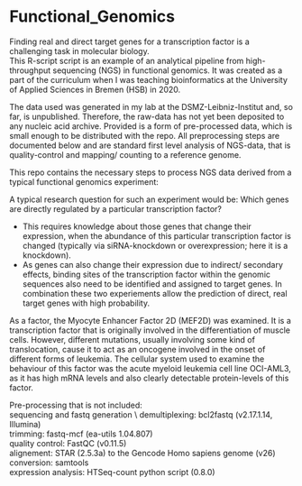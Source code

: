 # Functional_Genomics
Finding real and direct target genes for a transcription factor is a challenging task in molecular biology. \
This R-script script is an example of an analytical pipeline from high-throughput sequencing (NGS) in functional genomics. 
It was created as a part of the curriculum when I was teaching bioinformatics at the University of Applied Sciences in Bremen (HSB) in 2020.

The data used was generated in my lab at the DSMZ-Leibniz-Institut and, so far, is unpublished. Therefore, the raw-data has not yet been deposited to any nucleic acid archive. Provided is a form of pre-processed data, which is small enough to be distributed with the repo. All preprocessing steps are documented below and are standard first level analysis of NGS-data, that is quality-control and mapping/ counting to a reference genome.

This repo contains the necessary steps to process NGS data derived from a typical functional genomics experiment:

A typical research question for such an experiment would be:
Which genes are directly regulated by a particular transcription factor?
  - This requires knowledge about those genes that change their expression, when the abundance of this particular transcription factor is changed (typically via siRNA-knockdown or overexpression; here it is a knockdown).
  - As genes can also change their expression due to indirect/ secondary effects, binding sites of the transcription factor within the genomic sequences also need to be identified and assigned to target genes.
In combination these two experiements allow the prediction of direct, real target genes with high probability.

As a factor, the Myocyte Enhancer Factor 2D (MEF2D) was examined. It is a transcription factor that is originally involved in the differentiation of muscle cells. However, different mutations, usually involving some kind of translocation, cause it to act as an oncogene involved in the onset of different forms of leukemia. 
The cellular system used to examine the behaviour of this factor was the acute myeloid leukemia cell line OCI-AML3, as it has high mRNA levels and also clearly detectable protein-levels of this factor. 



Pre-processing that is not included: \
sequencing and fastq generation \ 
demultiplexing: bcl2fastq (v2.17.1.14, Illumina) \
trimming: fastq-mcf (ea-utils 1.04.807) \
quality control: FastQC (v0.11.5) \
alignement: STAR (2.5.3a) to the Gencode Homo sapiens genome (v26) \
conversion: samtools \
expression analysis: HTSeq-count python script (0.8.0)
